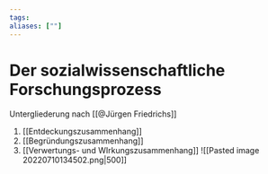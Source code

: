 ```yaml
---
tags:
aliases: [""]
---
```


# Der sozialwissenschaftliche Forschungsprozess
Untergliederung nach [[@Jürgen Friedrichs]]
1. [[Entdeckungszusammenhang]] 
2. [[Begründungszusammenhang]]
3. [[Verwertungs- und WIrkungszusammenhang]]
![[Pasted image 20220710134502.png|500]]